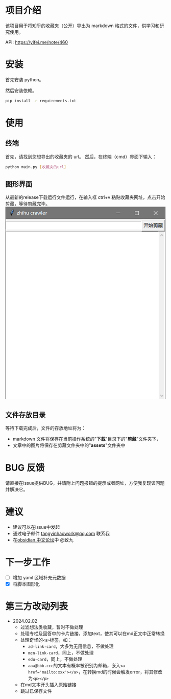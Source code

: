 # 项目介绍
该项目用于将知乎的收藏夹（公开）导出为 markdown 格式的文件，供学习和研究使用。

API: https://yifei.me/note/460

# 安装
首先安装 python。

然后安装依赖。
```bash
pip install -r requirements.txt
```
# 使用
## 终端
首先，请找到您想导出的收藏夹的 url。
然后，在终端（cmd）界面下输入：
```bash
python main.py [收藏夹的url]
```
## 图形界面
从最新的release下载运行文件运行，在输入框 ctrl+v 粘贴收藏夹网址，点击开始剪藏，等待剪藏完毕。
![img.png](demo.png)

## 文件存放目录
等待下载完成后，文件的存放地址将为：
- markdown 文件将保存在当前操作系统的"**下载**"目录下的"**剪藏**"文件夹下，
- 文章中的图片将保存在剪藏文件夹中的"**assets**"文件夹中

# BUG 反馈
请直接在issue提供BUG，并请附上问题报错的提示或者网址，方便我复现该问题并解决它。

# 建议
- 建议可以在issue中发起
- 通过电子邮件 tangyinhaowork@qq.com 联系我
- 在[obsidian 中文论坛](https://forum-zh.obsidian.md/)中 @致九

# 下一步工作
-[ ] 增加 yaml 区域补充元数据
-[x] 将脚本图形化

# 第三方改动列表

* 2024.02.02
    * 过滤想法类收藏，暂时不做处理
    * 处理专栏及回答中的卡片链接，添加text，使其可以在md正文中正常转换
    * 处理奇怪的```<a>```标签，如：
        * ```ad-link-card```，大多为无用信息，不做处理
        * ```mcn-link-card```，同上，不做处理
        * ```edu-card```，同上，不做处理
        * ```aaa@bbb.ccc```的文本有概率被识别为邮箱，嵌入```<a href='mailto:xxx'></a>```，在转换md的时候会触发error，将其修改为```<p></p>```
    * 在md文本开头插入原始链接
    * 跳过已保存文件